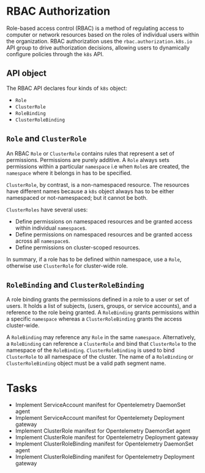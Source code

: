 # RBAC Authorization

Role-based access control (RBAC) is a method of regulating access to computer or
network resources based on the roles of individual users within the
organization. RBAC authorization uses the `rbac.authorization.k8s.io` API group
to drive authorization decisions, allowing users to dynamically configure
policies through the `k8s` API.

## API object

The RBAC API declares four kinds of `k8s` object:
- `Role`
- `ClusterRole`
- `RoleBinding`
- `ClusterRoleBinding`

## `Role` and `ClusterRole`

An RBAC `Role` or `ClusterRole` contains rules that represent a set of
permissions. Permissions are purely additive. A `Role` always sets permissions
within a particular `namespace` i.e when `Role`s are created, the `namespace`
where it belongs in has to be specified.

`ClusterRole`, by contrast, is a non-namespaced resource. The resources have
different names because a `k8s` object always has to be either namespaced or
not-namespaced; but it cannot be both.

`ClusterRoles` have several uses:
- Define permissions on namespaced resources and be granted access within
  individual `namespace`s.
- Define permissions on namespaced resources and be granted access across all
  `namespace`s.
- Define permissions on cluster-scoped resources.

In summary, if a role has to be defined within namespace, use a `Role`,
otherwise use `ClusterRole` for cluster-wide role.

## `RoleBinding` and `ClusterRoleBinding`

A role binding grants the permissions defined in a role to a user or set of
users. It holds a list of subjects, (users, groups, or service accounts), and a
reference to the role being granted. A `RoleBinding` grants permissions within a
specific `namespace` whereas a `ClusterRoleBinding` grants the access
cluster-wide.

A `RoleBinding` may reference any `Role` in the same `namespace`. Alternatively,
a `RoleBinding` can reference a `ClusterRole` and bind that `ClusterRole` to the
namespace of the `RoleBinding`. `ClusterRoleBinding` is used to bind
`ClusterRole` to all namespace of the cluster. The name of a `RoleBinding` or
`ClusterRoleBinding` object must be a valid path segment name.

# Tasks
- Implement ServiceAccount manifest for Opentelemetry DaemonSet agent
- Implement ServiceAccount manifest for Opentelemety Deployment gateway
- Implement ClusterRole manifest for Opentelemetry DaemonSet agent
- Implement ClusterRole manifest for Opentelemetry Deployment gateway
- Implement ClusterRoleBinding manifest for Opentelemetry DaemonSet agent
- Implement ClusterRoleBinding manifest for Opentelemetry Deployment gateway

